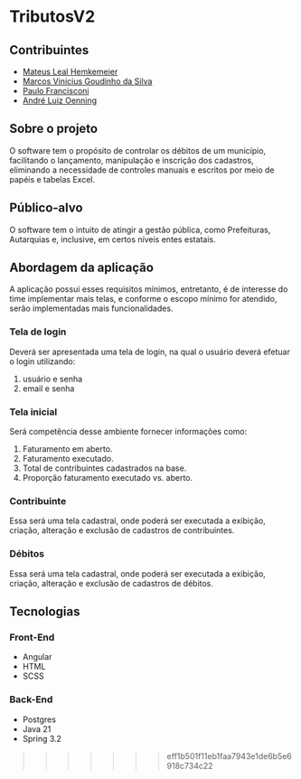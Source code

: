 # TributosV2

## Contribuintes
* [Mateus Leal Hemkemeier](https://github.com/Mateuslh)
* [Marcos Vinicius Goudinho da Silva](https://github.com/marcosgoudinho)
* [Paulo Francisconi](https://github.com/pauloFrancisconi)
* [André Luiz Oenning](https://github.com/AndreLuizOenning)

## Sobre o projeto
O software tem o propósito de controlar os débitos de um município, facilitando o lançamento, manipulação e inscrição
dos cadastros, eliminando a necessidade de controles manuais e escritos por meio de papéis e tabelas Excel.

## Público-alvo
O software tem o intuito de atingir a gestão pública, como Prefeituras, Autarquias e, inclusive, em certos níveis entes
estatais.

## Abordagem da aplicação
A aplicação possui esses requisitos mínimos, entretanto, é de interesse do time implementar mais telas, e conforme o escopo
mínimo for atendido, serão implementadas mais funcionalidades.

### Tela de login
Deverá ser apresentada uma tela de login, na qual o usuário deverá efetuar o login utilizando:
1. usuário e senha
2. email e senha

### Tela inicial
Será competência desse ambiente fornecer informações como:
1. Faturamento em aberto.
2. Faturamento executado.
3. Total de contribuintes cadastrados na base.
4. Proporção faturamento executado vs. aberto.

### Contribuinte
Essa será uma tela cadastral, onde poderá ser executada a exibição, criação, alteração e exclusão de cadastros de
contribuintes.

### Débitos
Essa será uma tela cadastral, onde poderá ser executada a exibição, criação, alteração e exclusão de cadastros de
débitos.

## Tecnologias
### Front-End
* Angular
* HTML
* SCSS
### Back-End
* Postgres
* Java 21
* Spring 3.2
>>>>>>> eff1b501f11eb1faa7943e1de6b5e6918c734c22
